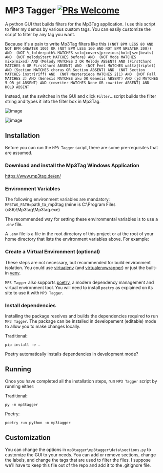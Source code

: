# MP3 Tagger [![PRs Welcome](https://img.shields.io/badge/PRs-welcome-brightgreen.svg?style=flat-square)](https://makeapullrequest.com)

A python GUI that builds filters for the Mp3Tag application. I use this script to filter my demos by various custom tags. You can easily customize the script to filter by any tag you want.

Because it's a pain to write Mp3Tag filters like this `((NOT BPM LESS 80 AND NOT BPM GREATER 100) OR (NOT BPM LESS 160 AND NOT BPM GREATER 200)) AND  (NOT %_folderpath% MATCHES solo|covers|previous|hold|szn|beats) AND  (NOT melodyStart MATCHES before) AND  (NOT Mode MATCHES mixo|mixed) AND (Melody MATCHES 3 OR Melody ABSENT) AND (FirstChord MATCHES 6 OR FirstChord ABSENT) AND  (NOT Feel MATCHES waltz|triplet) AND (Section MATCHES chorus OR Section ABSENT) AND  (NOT Section MATCHES instr|riff) AND  (NOT Masterpiece MATCHES 2|1) AND  (NOT Fall MATCHES 3) AND (Genesis MATCHES aku OR Genesis ABSENT) AND (jd MATCHES 5 OR jd ABSENT) AND (cowriter MATCHES None OR cowriter ABSENT) AND HOLD ABSENT`

Instead, set the switches in the GUI and click `Filter`...script builds the filter string and types it into the filter  box in Mp3Tag.

![image](https://user-images.githubusercontent.com/24362267/226625853-29d5d6b1-edfe-4c3a-91e4-d1acf42fa470.png)

![image](https://user-images.githubusercontent.com/24362267/226626980-96204111-f9d7-4793-8c2f-4d9969752954.png)


## Installation

Before you can run the `MP3 Tagger` script, there are some pre-requisites that are assumed.

### Download and install the Mp3Tag Windows Application

https://www.mp3tag.de/en/

### Environment Variables

The following environment variables are mandatory:
`MP3TAG_PATH=`path_to_mp3tag (mine is C:\Program Files (x86)\Mp3tag\Mp3tag.exe)

The recommended way for setting these environmental variables is to use a `.env` file.

A `.env` file is a file in the root directory of this project or at the root of your home directory that lists the environment variables above. For example:


### Create a Virtual Environment (optional)

These steps are not necessary, but recommended for build environment isolation. You could use [virtualenv](https://virtualenv.pypa.io/en/latest/installation.html) (and [virtualenvwrapper](https://virtualenvwrapper.readthedocs.io/en/latest/index.html)) or just the built-in [venv](https://docs.python.org/3/library/venv.html).

`MP3 Tagger` also supports [poetry](https://python-poetry.org), a modern dependency management and virtual environment tool. You will need to install `poetry` as explained on its site to use it with `MP3 Tagger`.

### Install dependencies

Installing the package resolves and builds the dependencies required to run `MP3 Tagger`. 
The package can be installed in developement (editable) mode to allow you to make changes locally.

Traditional:

```
pip install -e .
```

Poetry automatically installs dependencies in development mode?

## Running

Once you have completed all the installation steps, run `MP3 Tagger` script by running either:

Traditional:

```shell
py -m mp3tagger
```

Poetry:

```shell
poetry run python -m mp3tagger
```
## Customization
You can change the options in `mp3tagger\mp3tagger\data\sections.py` to customize the GUI to your needs. You can add or remove sections, change the labels, and change the tags that are used to filter the files. I suppose we'll have to keep this file out of the repo and add it to the .gitignore file.
